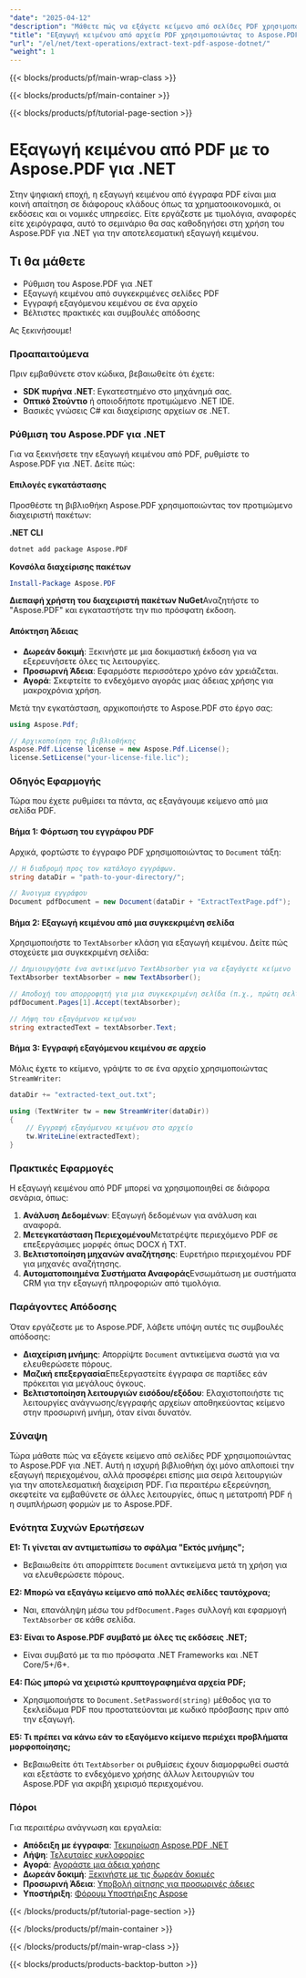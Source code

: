 ```yaml
---
"date": "2025-04-12"
"description": "Μάθετε πώς να εξάγετε κείμενο από σελίδες PDF χρησιμοποιώντας το Aspose.PDF για .NET με αυτό το ολοκληρωμένο σεμινάριο. Ιδανικό για επεξεργασία και ανάλυση δεδομένων."
"title": "Εξαγωγή κειμένου από αρχεία PDF χρησιμοποιώντας το Aspose.PDF για .NET"
"url": "/el/net/text-operations/extract-text-pdf-aspose-dotnet/"
"weight": 1
---
```


{{< blocks/products/pf/main-wrap-class >}}

{{< blocks/products/pf/main-container >}}

{{< blocks/products/pf/tutorial-page-section >}}


# Εξαγωγή κειμένου από PDF με το Aspose.PDF για .NET

Στην ψηφιακή εποχή, η εξαγωγή κειμένου από έγγραφα PDF είναι μια κοινή απαίτηση σε διάφορους κλάδους όπως τα χρηματοοικονομικά, οι εκδόσεις και οι νομικές υπηρεσίες. Είτε εργάζεστε με τιμολόγια, αναφορές είτε χειρόγραφα, αυτό το σεμινάριο θα σας καθοδηγήσει στη χρήση του Aspose.PDF για .NET για την αποτελεσματική εξαγωγή κειμένου.

## Τι θα μάθετε
- Ρύθμιση του Aspose.PDF για .NET
- Εξαγωγή κειμένου από συγκεκριμένες σελίδες PDF
- Εγγραφή εξαγόμενου κειμένου σε ένα αρχείο
- Βέλτιστες πρακτικές και συμβουλές απόδοσης

Ας ξεκινήσουμε!

### Προαπαιτούμενα
Πριν εμβαθύνετε στον κώδικα, βεβαιωθείτε ότι έχετε:
- **SDK πυρήνα .NET**: Εγκατεστημένο στο μηχάνημά σας.
- **Οπτικό Στούντιο** ή οποιοδήποτε προτιμώμενο .NET IDE.
- Βασικές γνώσεις C# και διαχείρισης αρχείων σε .NET.

### Ρύθμιση του Aspose.PDF για .NET
Για να ξεκινήσετε την εξαγωγή κειμένου από PDF, ρυθμίστε το Aspose.PDF για .NET. Δείτε πώς:

#### Επιλογές εγκατάστασης
Προσθέστε τη βιβλιοθήκη Aspose.PDF χρησιμοποιώντας τον προτιμώμενο διαχειριστή πακέτων:

**.NET CLI**
```bash
dotnet add package Aspose.PDF
```

**Κονσόλα διαχείρισης πακέτων**
```powershell
Install-Package Aspose.PDF
```

**Διεπαφή χρήστη του διαχειριστή πακέτων NuGet**Αναζητήστε το "Aspose.PDF" και εγκαταστήστε την πιο πρόσφατη έκδοση.

#### Απόκτηση Άδειας
- **Δωρεάν δοκιμή**: Ξεκινήστε με μια δοκιμαστική έκδοση για να εξερευνήσετε όλες τις λειτουργίες.
- **Προσωρινή Άδεια**: Εφαρμόστε περισσότερο χρόνο εάν χρειάζεται.
- **Αγορά**: Σκεφτείτε το ενδεχόμενο αγοράς μιας άδειας χρήσης για μακροχρόνια χρήση.

Μετά την εγκατάσταση, αρχικοποιήστε το Aspose.PDF στο έργο σας:

```csharp
using Aspose.Pdf;

// Αρχικοποίηση της βιβλιοθήκης
Aspose.Pdf.License license = new Aspose.Pdf.License();
license.SetLicense("your-license-file.lic");
```

### Οδηγός Εφαρμογής
Τώρα που έχετε ρυθμίσει τα πάντα, ας εξαγάγουμε κείμενο από μια σελίδα PDF.

#### Βήμα 1: Φόρτωση του εγγράφου PDF
Αρχικά, φορτώστε το έγγραφο PDF χρησιμοποιώντας το `Document` τάξη:

```csharp
// Η διαδρομή προς τον κατάλογο εγγράφων.
string dataDir = "path-to-your-directory/";

// Άνοιγμα εγγράφου
Document pdfDocument = new Document(dataDir + "ExtractTextPage.pdf");
```

#### Βήμα 2: Εξαγωγή κειμένου από μια συγκεκριμένη σελίδα
Χρησιμοποιήστε το `TextAbsorber` κλάση για εξαγωγή κειμένου. Δείτε πώς στοχεύετε μια συγκεκριμένη σελίδα:

```csharp
// Δημιουργήστε ένα αντικείμενο TextAbsorber για να εξαγάγετε κείμενο
TextAbsorber textAbsorber = new TextAbsorber();

// Αποδοχή του απορροφητή για μια συγκεκριμένη σελίδα (π.χ., πρώτη σελίδα)
pdfDocument.Pages[1].Accept(textAbsorber);

// Λήψη του εξαγόμενου κειμένου
string extractedText = textAbsorber.Text;
```

#### Βήμα 3: Εγγραφή εξαγόμενου κειμένου σε αρχείο
Μόλις έχετε το κείμενο, γράψτε το σε ένα αρχείο χρησιμοποιώντας `StreamWriter`:

```csharp
dataDir += "extracted-text_out.txt";

using (TextWriter tw = new StreamWriter(dataDir))
{
    // Εγγραφή εξαγόμενου κειμένου στο αρχείο
    tw.WriteLine(extractedText);
}
```

### Πρακτικές Εφαρμογές
Η εξαγωγή κειμένου από PDF μπορεί να χρησιμοποιηθεί σε διάφορα σενάρια, όπως:
1. **Ανάλυση Δεδομένων**: Εξαγωγή δεδομένων για ανάλυση και αναφορά.
2. **Μετεγκατάσταση Περιεχομένου**Μετατρέψτε περιεχόμενο PDF σε επεξεργάσιμες μορφές όπως DOCX ή TXT.
3. **Βελτιστοποίηση μηχανών αναζήτησης**: Ευρετήριο περιεχομένου PDF για μηχανές αναζήτησης.
4. **Αυτοματοποιημένα Συστήματα Αναφοράς**Ενσωμάτωση με συστήματα CRM για την εξαγωγή πληροφοριών από τιμολόγια.

### Παράγοντες Απόδοσης
Όταν εργάζεστε με το Aspose.PDF, λάβετε υπόψη αυτές τις συμβουλές απόδοσης:
- **Διαχείριση μνήμης**: Απορρίψτε `Document` αντικείμενα σωστά για να ελευθερώσετε πόρους.
- **Μαζική επεξεργασία**Επεξεργαστείτε έγγραφα σε παρτίδες εάν πρόκειται για μεγάλους όγκους.
- **Βελτιστοποίηση λειτουργιών εισόδου/εξόδου**: Ελαχιστοποιήστε τις λειτουργίες ανάγνωσης/εγγραφής αρχείων αποθηκεύοντας κείμενο στην προσωρινή μνήμη, όταν είναι δυνατόν.

### Σύναψη
Τώρα μάθατε πώς να εξάγετε κείμενο από σελίδες PDF χρησιμοποιώντας το Aspose.PDF για .NET. Αυτή η ισχυρή βιβλιοθήκη όχι μόνο απλοποιεί την εξαγωγή περιεχομένου, αλλά προσφέρει επίσης μια σειρά λειτουργιών για την αποτελεσματική διαχείριση PDF. Για περαιτέρω εξερεύνηση, σκεφτείτε να εμβαθύνετε σε άλλες λειτουργίες, όπως η μετατροπή PDF ή η συμπλήρωση φορμών με το Aspose.PDF.

### Ενότητα Συχνών Ερωτήσεων
**Ε1: Τι γίνεται αν αντιμετωπίσω το σφάλμα "Εκτός μνήμης";**
- Βεβαιωθείτε ότι απορρίπτετε `Document` αντικείμενα μετά τη χρήση για να ελευθερώσετε πόρους.

**Ε2: Μπορώ να εξαγάγω κείμενο από πολλές σελίδες ταυτόχρονα;**
- Ναι, επανάληψη μέσω του `pdfDocument.Pages` συλλογή και εφαρμογή `TextAbsorber` σε κάθε σελίδα.

**Ε3: Είναι το Aspose.PDF συμβατό με όλες τις εκδόσεις .NET;**
- Είναι συμβατό με τα πιο πρόσφατα .NET Frameworks και .NET Core/5+/6+.

**Ε4: Πώς μπορώ να χειριστώ κρυπτογραφημένα αρχεία PDF;**
- Χρησιμοποιήστε το `Document.SetPassword(string)` μέθοδος για το ξεκλείδωμα PDF που προστατεύονται με κωδικό πρόσβασης πριν από την εξαγωγή.

**Ε5: Τι πρέπει να κάνω εάν το εξαγόμενο κείμενο περιέχει προβλήματα μορφοποίησης;**
- Βεβαιωθείτε ότι `TextAbsorber` οι ρυθμίσεις έχουν διαμορφωθεί σωστά και εξετάστε το ενδεχόμενο χρήσης άλλων λειτουργιών του Aspose.PDF για ακριβή χειρισμό περιεχομένου.

### Πόροι
Για περαιτέρω ανάγνωση και εργαλεία:
- **Απόδειξη με έγγραφα**: [Τεκμηρίωση Aspose.PDF .NET](https://reference.aspose.com/pdf/net/)
- **Λήψη**: [Τελευταίες κυκλοφορίες](https://releases.aspose.com/pdf/net/)
- **Αγορά**: [Αγοράστε μια άδεια χρήσης](https://purchase.aspose.com/buy)
- **Δωρεάν δοκιμή**: [Ξεκινήστε με τις δωρεάν δοκιμές](https://releases.aspose.com/pdf/net/)
- **Προσωρινή Άδεια**: [Υποβολή αίτησης για προσωρινές άδειες](https://purchase.aspose.com/temporary-license/)
- **Υποστήριξη**: [Φόρουμ Υποστήριξης Aspose](https://forum.aspose.com/c/pdf/10)

{{< /blocks/products/pf/tutorial-page-section >}}

{{< /blocks/products/pf/main-container >}}

{{< /blocks/products/pf/main-wrap-class >}}

{{< blocks/products/products-backtop-button >}}